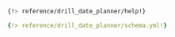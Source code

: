 ```bash
{!> reference/drill_date_planner/help!}
```
```yaml
{!> reference/drill_date_planner/schema.yml!}
```
